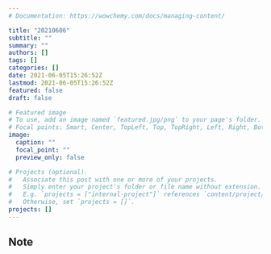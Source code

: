 ```yaml
---
# Documentation: https://wowchemy.com/docs/managing-content/

title: "20210606"
subtitle: ""
summary: ""
authors: []
tags: []
categories: []
date: 2021-06-05T15:26:52Z
lastmod: 2021-06-05T15:26:52Z
featured: false
draft: false

# Featured image
# To use, add an image named `featured.jpg/png` to your page's folder.
# Focal points: Smart, Center, TopLeft, Top, TopRight, Left, Right, BottomLeft, Bottom, BottomRight.
image:
  caption: ""
  focal_point: ""
  preview_only: false

# Projects (optional).
#   Associate this post with one or more of your projects.
#   Simply enter your project's folder or file name without extension.
#   E.g. `projects = ["internal-project"]` references `content/project/deep-learning/index.md`.
#   Otherwise, set `projects = []`.
projects: []
---
```


## Note


